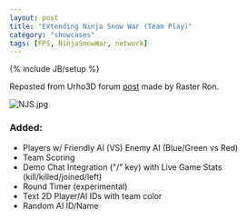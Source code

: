 ```yaml
---
layout: post
title: "Extending Ninja Snow War (Team Play)"
category: "showcases"
tags: [FPS, NinjaSnowWar, network]
---
```

{% include JB/setup %}

Reposted from Urho3D forum [post](https://groups.google.com/forum/#!topic/urho3d/h7XZnyeXtSo) made by Raster Ron.

![NJS.jpg](https://lh4.googleusercontent.com/-R8665p1G4QU/UpWm5QfBlHI/AAAAAAAAAD0/GGHSfYgyZPw/s1600/NJS.jpg)

### Added:
- Players w/ Friendly AI (VS) Enemy AI (Blue/Green vs Red)
- Team Scoring
- Demo Chat Integration ("/" key) with Live Game Stats (kill/killed/joined/left)
- Round Timer (experimental)
- Text 2D Player/AI IDs with team color
- Random AI ID/Name
